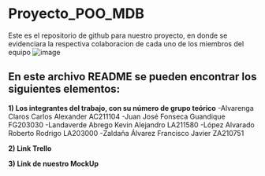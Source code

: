 # Proyecto_POO_MDB
Este es el repositorio de github para nuestro proyecto, en donde se evidenciara la respectiva colaboracion de cada uno de los miembros del equipo
![image](https://user-images.githubusercontent.com/79995182/115089981-d773aa80-9ed0-11eb-9057-cbb1d840ff46.png)

 ## En este archivo README se pueden encontrar los siguientes elementos:

**1) Los integrantes del trabajo, con su número de grupo teórico**
-Alvarenga Claros	Carlos Alexander	AC211104
-Juan José	Fonseca Guandique	FG203030
-Landaverde Abrego	Kevin Alejandro	LA211580
-López Alvarado	Roberto Rodrigo	LA203000
-Zaldaña Álvarez	Francisco Javier	ZA210751

**2) Link Trello**

**3) Link de nuestro MockUp**
